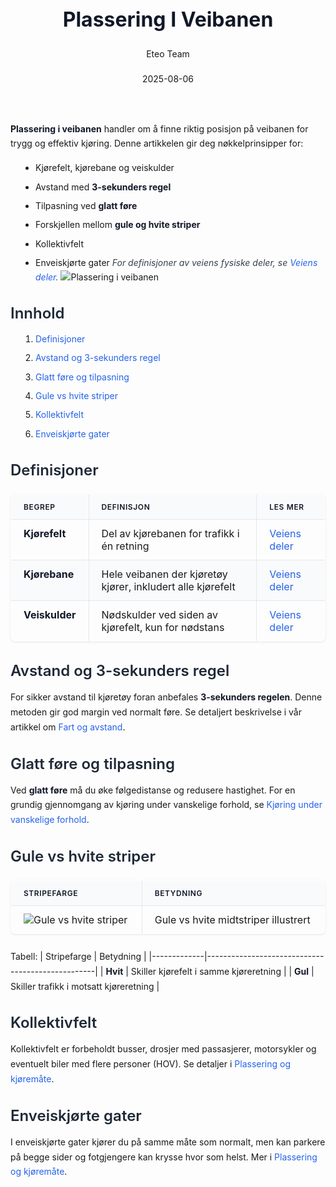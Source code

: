 ﻿---
title: "Plassering I Veibanen"
date: 2025-08-06
draft: false
author: "Eteo Team"
description: "Guide to Plassering I Veibanen for Norwegian driving theory exam."
categories: ["Driving Theory"]
tags: ["driving", "theory", "safety"]
featured_image: "/blogs/teori/plassering-i-veibanen/plassering-i-veibanen-image.svg"
---
<style>
/* Base text styling */
.article-content {
  font-family: 'Inter', -apple-system, BlinkMacSystemFont, 'Segoe UI', Roboto, Oxygen, Ubuntu, Cantarell, 'Open Sans', 'Helvetica Neue', sans-serif;
  line-height: 1.6;
  color: #1f2937;
  font-size: 16px;
}
/* Headers */
h1 {
  font-size: 2rem;
  font-weight: 700;
  margin: 2rem 0 1.5rem;
  color: #111827;
}
h2 {
  font-size: 1.5rem;
  font-weight: 600;
  margin: 2rem 0 1rem;
  color: #1f2937;
}
h3 {
  font-size: 1.25rem;
  font-weight: 600;
  margin: 1.5rem 0 0.75rem;
  color: #374151;
}
/* Paragraphs */
p {
  margin: 1rem 0;
  line-height: 1.7;
}
/* Lists */
ul, ol {
  margin: 1rem 0 1rem 1.5rem;
  padding-left: 1rem;
}
li {
  margin-bottom: 0.5rem;
  line-height: 1.6;
}
/* Bold and emphasis text */
strong, b {
  font-weight: 700 !important;
  color: #111827;
}
em, i {
  font-style: italic;
  color: #374151;
}
strong em, b i, em strong, i b {
  font-weight: 700 !important;
  font-style: italic;
  color: #111827;
}
/* Links */
a {
  color: #2563eb;
  text-decoration: none;
  transition: color 0.2s ease;
}
a:hover {
  color: #1d4ed8;
  text-decoration: underline;
}
/* Code blocks */
pre, code {
  font-family: 'SFMono-Regular', Consolas, 'Liberation Mono', Menlo, monospace;
  background-color: #f3f4f6;
  border-radius: 0.375rem;
  font-size: 0.875em;
}
pre {
  padding: 1rem;
  overflow-x: auto;
  margin: 1rem 0;
}
code {
  padding: 0.2em 0.4em;
}
/* Blockquotes */
blockquote {
  border-left: 4px solid #e5e7eb;
  margin: 1.5rem 0;
  padding: 0.75rem 1rem 0.75rem 1.5rem;
  background-color: #f9fafb;
  color: #4b5563;
  font-style: italic;
}
/* Tables */
table {
  margin: 1.5rem auto !important;
  border-collapse: collapse !important;
  width: 100% !important;
  max-width: 100%;
  box-shadow: 0 1px 3px rgba(0,0,0,0.1) !important;
  border-radius: 0.5rem !important;
  overflow: hidden !important;
  border: 1px solid #e5e7eb !important;
  display: table !important;
}
th, td {
  padding: 0.75rem 1.25rem !important;
  text-align: left !important;
  border: 1px solid #e5e7eb !important;
  vertical-align: top;
}
th {
  background-color: #f9fafb !important;
  font-weight: 600 !important;
  color: #111827 !important;
  text-transform: uppercase !important;
  font-size: 0.75rem !important;
  letter-spacing: 0.05em !important;
}
tr:nth-child(even) {
  background-color: #f9fafb !important;
}
tr:hover {
  background-color: #f3f4f6 !important;
}
/* Responsive adjustments */
@media (max-width: 768px) {
  .article-content {
    font-size: 15px;
  }
  h1 { font-size: 1.75rem; }
  h2 { font-size: 1.375rem; }
  h3 { font-size: 1.125rem; }
  table {
    display: block !important;
    overflow-x: auto !important;
    -webkit-overflow-scrolling: touch;
  }
}
</style>
**Plassering i veibanen** handler om å finne riktig posisjon på veibanen for trygg og effektiv kjøring. Denne artikkelen gir deg nøkkelprinsipper for:
- Kjørefelt, kjørebane og veiskulder
- Avstand med **3-sekunders regel**
- Tilpasning ved **glatt føre**
- Forskjellen mellom **gule og hvite striper**
- Kollektivfelt
- Enveiskjørte gater
*For definisjoner av veiens fysiske deler, se [Veiens deler](/blogs/teori/veiens-deler "Veiens deler - en oversikt over veiens fysiske komponenter").*
![Plassering i veibanen](/blogs/teori/plassering-i-veibanen/plassering-i-veibanen-image.svg)
## Innhold
1. [Definisjoner](#definisjoner)
2. [Avstand og 3-sekunders regel](#avstand-og-3-sekunders-regel)
3. [Glatt føre og tilpasning](#glatt-føre-og-tilpasning)
4. [Gule vs hvite striper](#gule-vs-hvite-striper)
5. [Kollektivfelt](#kollektivfelt)
6. [Enveiskjørte gater](#enveiskjørte-gater)
## Definisjoner
| Begrep         | Definisjon                                                    | Les mer                                                                 |
|----------------|---------------------------------------------------------------|-------------------------------------------------------------------------|
| **Kjørefelt**  | Del av kjørebanen for trafikk i én retning                     | [Veiens deler](/blogs/teori/veiens-deler "Veiens deler - en oversikt over veiens fysiske komponenter") |
| **Kjørebane**  | Hele veibanen der kjøretøy kjører, inkludert alle kjørefelt    | [Veiens deler](/blogs/teori/veiens-deler "Veiens deler - en oversikt over veiens fysiske komponenter") |
| **Veiskulder** | Nødskulder ved siden av kjørefelt, kun for nødstans           | [Veiens deler](/blogs/teori/veiens-deler "Veiens deler - en oversikt over veiens fysiske komponenter") |
## Avstand og 3-sekunders regel
For sikker avstand til kjøretøy foran anbefales **3-sekunders regelen**. Denne metoden gir god margin ved normalt føre. Se detaljert beskrivelse i vår artikkel om [Fart og avstand](/blogs/teori/fart-og-avstand "Fart og avstand - komplett guide til hastighet og bremselengde").
## Glatt føre og tilpasning
Ved **glatt føre** må du øke følgedistanse og redusere hastighet. For en grundig gjennomgang av kjøring under vanskelige forhold, se [Kjøring under vanskelige forhold](/blogs/teori/kjoring-under-vanskelige-forhold "Kjøring under vanskelige forhold - guide til trygge kjøreforhold").
## Gule vs hvite striper
| Stripefarge | Betydning                            |
|-------------|--------------------------------------|
| ![Gule vs hvite striper](/blogs/teori/plassering-i-veibanen/stripe-linjer.svg) | Gule vs hvite midtstriper illustrert  |
Tabell:
| Stripefarge | Betydning                                        |
|-------------|--------------------------------------------------|
| **Hvit**    | Skiller kjørefelt i samme kjøreretning           |
| **Gul**     | Skiller trafikk i motsatt kjøreretning           |
## Kollektivfelt
Kollektivfelt er forbeholdt busser, drosjer med passasjerer, motorsykler og eventuelt biler med flere personer (HOV). Se detaljer i [Plassering og kjøremåte](/blogs/teori/plassering-og-kjoremmate "Plassering og kjøremåte - kollektivfelt og mer").
## Enveiskjørte gater
I enveiskjørte gater kjører du på samme måte som normalt, men kan parkere på begge sider og fotgjengere kan krysse hvor som helst. Mer i [Plassering og kjøremåte](/blogs/teori/plassering-og-kjoremmate "Plassering og kjøremåte - enveiskjørte gater").